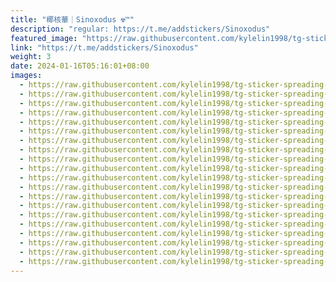 ```yaml
---
title: "椰核華｜Sinoxodus ☢️™"
description: "regular: https://t.me/addstickers/Sinoxodus"
featured_image: "https://raw.githubusercontent.com/kylelin1998/tg-sticker-spreading-worldwide-images/main/img/ab838659-993a-496d-9386-8eb8d2fc1944.jpg"
link: "https://t.me/addstickers/Sinoxodus"
weight: 3
date: 2024-01-16T05:16:01+08:00
images:
  - https://raw.githubusercontent.com/kylelin1998/tg-sticker-spreading-worldwide-images/main/img/ab838659-993a-496d-9386-8eb8d2fc1944.jpg
  - https://raw.githubusercontent.com/kylelin1998/tg-sticker-spreading-worldwide-images/main/img/d41554b5-31c0-40c8-8a15-74538981fbf0.jpg
  - https://raw.githubusercontent.com/kylelin1998/tg-sticker-spreading-worldwide-images/main/img/804411b5-d454-4e5c-afd7-ec8a7f6f57d5.jpg
  - https://raw.githubusercontent.com/kylelin1998/tg-sticker-spreading-worldwide-images/main/img/53684455-189b-4675-811c-ffa8ef951cc2.jpg
  - https://raw.githubusercontent.com/kylelin1998/tg-sticker-spreading-worldwide-images/main/img/b9acf7e0-b3b6-46ff-a430-f33fa7a61f04.jpg
  - https://raw.githubusercontent.com/kylelin1998/tg-sticker-spreading-worldwide-images/main/img/c861f8c7-78a4-4f88-be3d-130984054555.jpg
  - https://raw.githubusercontent.com/kylelin1998/tg-sticker-spreading-worldwide-images/main/img/e5c25002-db16-46d1-ba9f-c8124c5d2a39.jpg
  - https://raw.githubusercontent.com/kylelin1998/tg-sticker-spreading-worldwide-images/main/img/0184704c-dbf3-4736-bfac-2857fea7d940.jpg
  - https://raw.githubusercontent.com/kylelin1998/tg-sticker-spreading-worldwide-images/main/img/9a6d0bef-1093-4488-b4f8-8362a1d73b40.jpg
  - https://raw.githubusercontent.com/kylelin1998/tg-sticker-spreading-worldwide-images/main/img/5124f0c5-baf7-4d16-973e-78fb2ddfd5e5.jpg
  - https://raw.githubusercontent.com/kylelin1998/tg-sticker-spreading-worldwide-images/main/img/5ba2bbd8-9f48-40ee-a2bd-5a224c9baa42.jpg
  - https://raw.githubusercontent.com/kylelin1998/tg-sticker-spreading-worldwide-images/main/img/f989731d-0a6c-4c3b-ad30-5c44aaa47c85.jpg
  - https://raw.githubusercontent.com/kylelin1998/tg-sticker-spreading-worldwide-images/main/img/bb3c455c-ce30-47c7-8ecb-6b082d23ceee.jpg
  - https://raw.githubusercontent.com/kylelin1998/tg-sticker-spreading-worldwide-images/main/img/37dbb7bc-dd4f-4d69-ae63-3d604d1ba732.jpg
  - https://raw.githubusercontent.com/kylelin1998/tg-sticker-spreading-worldwide-images/main/img/ca90dcbd-3a5b-463a-b963-08722d7dedde.jpg
  - https://raw.githubusercontent.com/kylelin1998/tg-sticker-spreading-worldwide-images/main/img/ed99ed9c-c053-4920-9264-57cac1808a82.jpg
  - https://raw.githubusercontent.com/kylelin1998/tg-sticker-spreading-worldwide-images/main/img/c65d3c36-a39c-4828-bc95-e7dd36228d3e.jpg
  - https://raw.githubusercontent.com/kylelin1998/tg-sticker-spreading-worldwide-images/main/img/1a75e867-4b43-4b12-972c-ca4b20402afd.jpg
  - https://raw.githubusercontent.com/kylelin1998/tg-sticker-spreading-worldwide-images/main/img/2686b301-6520-4f9f-8508-d9ae7da78da6.jpg
  - https://raw.githubusercontent.com/kylelin1998/tg-sticker-spreading-worldwide-images/main/img/e632081e-5705-4c3d-87f4-c49b6814b7e2.jpg
---
```

